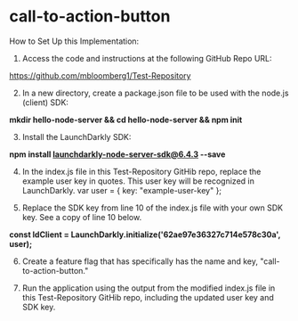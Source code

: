# call-to-action-button

How to Set Up this Implementation:

1) Access the code and instructions at the following GitHub Repo URL: 

https://github.com/mbloomberg1/Test-Repository

2) In a new directory, create a package.json file to be used with the node.js (client) SDK:

**mkdir hello-node-server && cd hello-node-server && npm init**

3) Install the LaunchDarkly SDK:

**npm install launchdarkly-node-server-sdk@6.4.3 --save**

4) In the index.js file in this Test-Repository GitHib repo, replace the example user key in quotes. This user key will be recognized in LaunchDarkly.
var user = { key: "example-user-key" };

5) Replace the SDK key from line 10 of the index.js file with your own SDK key. See a copy of line 10 below.

**const ldClient = LaunchDarkly.initialize('62ae97e36327c714e578c30a', user);**

6) Create a feature flag that has specifically has the name and key, "call-to-action-button."

7) Run the application using the output from the modified index.js file in this Test-Repository GitHib repo, including the updated user key and SDK key.
